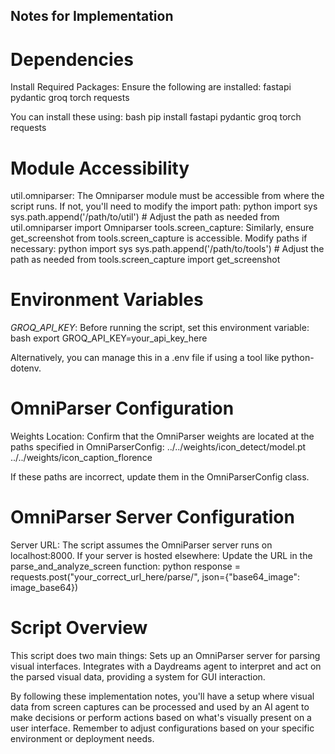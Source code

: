 
## Notes for Implementation
# Dependencies
Install Required Packages: Ensure the following are installed:
fastapi
pydantic
groq
torch
requests

You can install these using:
bash
pip install fastapi pydantic groq torch requests

# Module Accessibility
util.omniparser:
The Omniparser module must be accessible from where the script runs. If not, you'll need to modify the import path:
python
import sys
sys.path.append('/path/to/util')  # Adjust the path as needed
from util.omniparser import Omniparser
tools.screen_capture:
Similarly, ensure get_screenshot from tools.screen_capture is accessible. Modify paths if necessary:
python
import sys
sys.path.append('/path/to/tools')  # Adjust the path as needed
from tools.screen_capture import get_screenshot

# Environment Variables
*GROQ_API_KEY*: Before running the script, set this environment variable:
bash
export GROQ_API_KEY=your_api_key_here

Alternatively, you can manage this in a .env file if using a tool like python-dotenv.

# OmniParser Configuration
Weights Location: Confirm that the OmniParser weights are located at the paths specified in OmniParserConfig:
../../weights/icon_detect/model.pt
../../weights/icon_caption_florence

If these paths are incorrect, update them in the OmniParserConfig class.

# OmniParser Server Configuration
Server URL: The script assumes the OmniParser server runs on localhost:8000. If your server is hosted elsewhere:
Update the URL in the parse_and_analyze_screen function:
python
response = requests.post("your_correct_url_here/parse/", json={"base64_image": image_base64})

# Script Overview
This script does two main things:
Sets up an OmniParser server for parsing visual interfaces.
Integrates with a Daydreams agent to interpret and act on the parsed visual data, providing a system for GUI interaction.

By following these implementation notes, you'll have a setup where visual data from screen captures can be processed and used by an AI agent to make decisions or perform actions based on what's visually present on a user interface. Remember to adjust configurations based on your specific environment or deployment needs.

